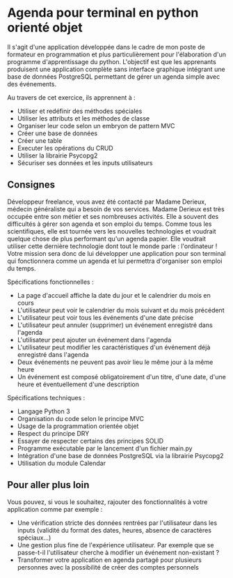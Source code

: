 # Agenda pour terminal en python orienté objet

Il s'agit d'une application développée dans le cadre de mon poste de formateur en programmation et plus particulièrement pour l'élaboration d'un programme d'apprentissage du python. L'objectif est que les apprenants produisent une application complète sans interface graphique intégrant une base de données PostgreSQL permettant de gérer un agenda simple avec des événements.

Au travers de cet exercice, ils apprennent à :
- Utiliser et redéfinir des méthodes spéciales
- Utiliser les attributs et les méthodes de classe
- Organiser leur code selon un embryon de pattern MVC
- Créer une base de données
- Créer une table
- Executer les opérations du CRUD
- Utiliser la librairie Psycopg2
- Sécuriser ses données et les inputs utilisateurs

## Consignes

Développeur freelance, vous avez été contacté par Madame Derieux, médecin généraliste qui a besoin de vos services. Madame Derieux est très occupée entre son métier et ses nombreuses activités. Elle a souvent des difficultés à gérer son agenda et son emploi du temps. Comme tous les scientifiques, elle est tournée vers les nouvelles technologies et voudrait quelque chose de plus performant qu'un agenda papier. Elle voudrait utiliser cette dernière technologie dont tout le monde parle : l'ordinateur ! Votre mission sera donc de lui développer une application pour son terminal qui fonctionnera comme un agenda et lui permettra d'organiser son emploi du temps.

Spécifications fonctionnelles :
- La page d'accueil affiche la date du jour et le calendrier du mois en cours
- L'utilisateur peut voir le calendrier du mois suivant et du mois précédent
- L'utilisateur peut voir tous les événements d'une date précise
- L'utilisateur peut annuler (supprimer) un événement enregistré dans l'agenda
- L'utilisateur peut ajouter un événement dans l'agenda
- L'utilisateur peut modifier les caractéristiques d'un événement déjà enregistré dans l'agenda
- Deux événements ne peuvent pas avoir lieu le même jour à la même heure
- Un événement est composé obligatoirement d'un titre, d'une date, d'une heure et éventuellement d'une description

Spécifications techniques :
- Langage Python 3
- Organisation du code selon le principe MVC
- Usage de la programmation orientée objet
- Respect du principe DRY
- Essayer de respecter certains des principes SOLID
- Programme exécutable par le lancement d'un fichier main.py
- Intégration d'une base de données PostgreSQL via la librairie Psycopg2
- Utilisation du module Calendar

## Pour aller plus loin

Vous pouvez, si vous le souhaitez, rajouter des fonctionnalités à votre application comme par exemple :
- Une vérification stricte des données rentrées par l'utilisateur dans les inputs (validité du format des dates, heures, absence de caractères spéciaux...)
- Une gestion plus fine de l'expérience utilisateur. Par exemple que se passe-t-il l'utilisateur cherche à modifier un événement non-existant ?
- Transformer votre application en agenda partagé pour plusieurs personnes avec la possibilité de créer des comptes personnels
